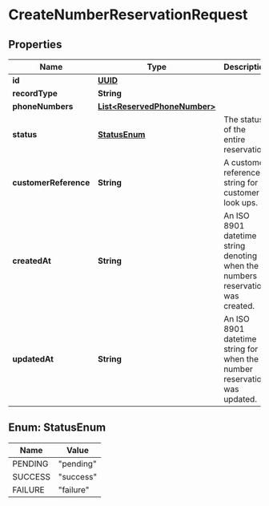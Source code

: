 # CreateNumberReservationRequest

## Properties
Name | Type | Description | Notes
------------ | ------------- | ------------- | -------------
**id** | [**UUID**](UUID.md) |  |  [optional]
**recordType** | **String** |  |  [optional]
**phoneNumbers** | [**List&lt;ReservedPhoneNumber&gt;**](ReservedPhoneNumber.md) |  |  [optional]
**status** | [**StatusEnum**](#StatusEnum) | The status of the entire reservation. |  [optional]
**customerReference** | **String** | A customer reference string for customer look ups. |  [optional]
**createdAt** | **String** | An ISO 8901 datetime string denoting when the numbers reservation was created. |  [optional]
**updatedAt** | **String** | An ISO 8901 datetime string for when the number reservation was updated. |  [optional]

<a name="StatusEnum"></a>
## Enum: StatusEnum
Name | Value
---- | -----
PENDING | &quot;pending&quot;
SUCCESS | &quot;success&quot;
FAILURE | &quot;failure&quot;
